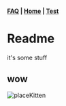 #### [FAQ](FAQ.md) | [Home](index.md) | [Test](TEST.md)


# Readme

it's some stuff

## wow

![placeKitten](http://placekitten.com/200/200)